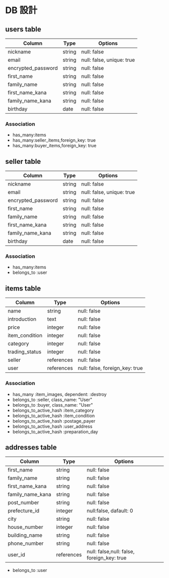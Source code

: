 # DB 設計

## users table

| Column             | Type                | Options                  |
|--------------------|---------------------|--------------------------|
| nickname           | string              | null: false              |
| email              | string              | null: false, unique: true|
| encrypted_password | string              | null: false              |
| first_name         | string              | null: false              |
| family_name        | string              | null: false              |
| first_name_kana    | string              | null: false              |
| family_name_kana   | string              | null: false              |
| birthday           | date                | null: false              |


### Association

* has_many:items
* has_many:seller_items,foreign_key: true
* has_many:buyer_items,foreign_key: true

## seller table

| Column             | Type                | Options                  |
|--------------------|---------------------|--------------------------|
| nickname           | string              | null: false              |
| email              | string              | null: false, unique: true|
| encrypted_password | string              | null: false              |
| first_name         | string              | null: false              |
| family_name        | string              | null: false              |
| first_name_kana    | string              | null: false              |
| family_name_kana   | string              | null: false              |
| birthday           | date                | null: false              |

### Association

* has_many:items
* belongs_to :user


## items table

| Column             | Type                | Options                       |
|--------------------|---------------------|-------------------------------|
| name               | string              | null: false                   |
| introduction       | text                | null: false                   |
| price              | integer             | null: false                   |
| item_condition     | integer             | null: false                   |
| category           | integer             | null: false                   |
| trading_status     | integer             | null: false                   |
| seller             | references          | null: false                   |
| user               | references          | null: false, foreign_key: true|

### Association

* has_many :item_images, dependent: :destroy
* belongs_to :seller, class_name: "User"
* belongs_to :buyer, class_name: "User"
* belongs_to_active_hash :item_category
* belongs_to_active_hash :item_condition
* belongs_to_active_hash :postage_payer
* belongs_to_active_hash :user_address
* belongs_to_active_hash :preparation_day

## addresses table

| Column             | Type                | Options                                    |
|--------------------|---------------------|--------------------------------------------|
| first_name         | string              | null: false                                |
| family_name        | string              | null: false                                |
| first_name_kana    | string              | null: false                                |
| family_name_kana   | string              | null: false                                |
| post_number        | string              | null: false                                |
| prefecture_id      | integer             | null:false, dafault: 0                     |
| city               | string              | null: false                                |
| house_number       | integer             | null: false                                |
| building_name      | string              | null: false                                |
| phone_number       | string              | null: false                                |
| user_id            | references          | null: false,null: false, foreign_key: true |

* belongs_to :user
